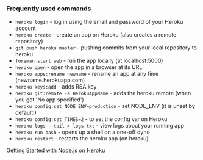 ### Frequently used commands

* `heroku login` - log in using the email and password of your Heroku account
* `heroku create` - create an app on Heroku (also creates a remote repository)
* `git push heroku master` - pushing commits from your local repository to heroku.
* `foreman start web` - run the app locally (at localhost:5000)
* `heroku open` - open the app in a browser at its URL
* `heroku apps:rename newname` - rename an app at any time (newname.herokuapp.com)
* `heroku keys:add` - adds RSA key
* `heroku git:remote -a HerokuAppName` - adds the heroku remote (when you get 'No app specified')
* `heroku config:set NODE_ENV=production` - set NODE_ENV (it is unset by default!)
* `heroku config:set TIMES=2` - to set the config var on Heroku
* `heroku logs --tail > logs.txt` - view logs about your running app
* `heroku run bash` - opens up a shell on a one-off dyno
* `heroku restart` - restarts the heroku app (on heroku)

[Getting Started with Node.js on Heroku](https://devcenter.heroku.com/articles/getting-started-with-nodejs)
